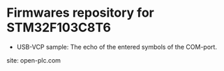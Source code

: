# Firmwares repository for STM32F103C8T6

- USB-VCP sample: The echo of the entered symbols of the COM-port.

site: open-plc.com
